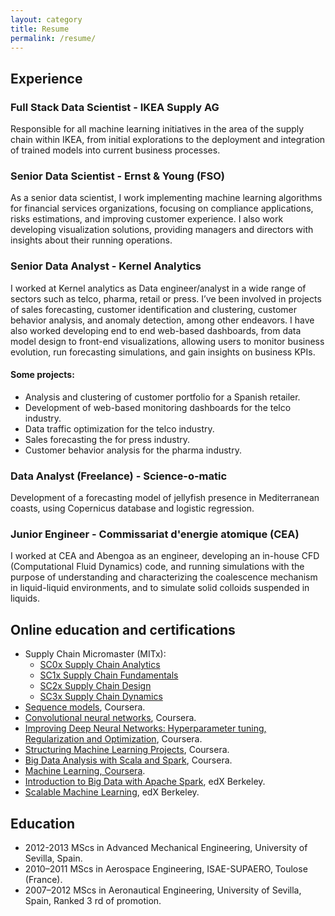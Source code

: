 ```yaml
---
layout: category
title: Resume
permalink: /resume/
---
```


## Experience

### Full Stack Data Scientist - IKEA Supply AG

Responsible for all machine learning initiatives in the area of the supply chain within IKEA,
from initial explorations to the deployment and integration of trained models into current
business processes.

### Senior Data Scientist - Ernst & Young (FSO)

As a senior data scientist, I work implementing machine learning algorithms for financial
services organizations, focusing on compliance applications, risks estimations, and improving
customer experience. I also work developing visualization solutions, providing managers and
directors with insights about their running operations.

### Senior Data Analyst - Kernel Analytics

I worked at Kernel analytics as Data engineer/analyst in a wide range of sectors such as
telco, pharma, retail or press. I’ve been involved in projects of sales forecasting, customer
identification and clustering, customer behavior analysis, and anomaly detection, among
other endeavors. I have also worked developing end to end web-based dashboards, from
data model design to front-end visualizations, allowing users to monitor business evolution,
run forecasting simulations, and gain insights on business KPIs.

#### Some projects:
- Analysis and clustering of customer portfolio for a Spanish retailer.
- Development of web-based monitoring dashboards for the telco industry.
- Data traffic optimization for the telco industry.
- Sales forecasting the for press industry.
- Customer behavior analysis for the pharma industry.

### Data Analyst (Freelance) - Science-o-matic
Development of a forecasting model of jellyfish presence in Mediterranean coasts, using
Copernicus database and logistic regression.

### Junior Engineer - Commissariat d'energie atomique (CEA)
I worked at CEA and Abengoa as an engineer, developing an in-house CFD (Computational
Fluid Dynamics) code, and running simulations with the purpose of understanding and
characterizing the coalescence mechanism in liquid-liquid environments, and to simulate
solid colloids suspended in liquids.

## Online education and certifications

* Supply Chain Micromaster (MITx):
    * [SC0x Supply Chain Analytics](https://courses.edx.org/certificates/abcf94410f844bd3afff7fee037bb0df)
    * [SC1x Supply Chain Fundamentals](https://courses.edx.org/certificates/913c8bcc76d74affacbb8f617c35f500)
    * [SC2x Supply Chain Design](https://courses.edx.org/certificates/2fe7e85e14a54f598d231c732bcc3ccb)
    * [SC3x Supply Chain Dynamics](https://courses.edx.org/certificates/bceca923c0cc4dfdbbf4423aba7e0809)
* [Sequence models](https://www.coursera.org/account/accomplishments/certificate/VRHEEHJ5J29W), Coursera.
* [Convolutional neural networks](https://www.coursera.org/account/accomplishments/certificate/89XZC9XTKMVC), Coursera.
* [Improving Deep Neural Networks: Hyperparameter tuning, Regularization and Optimization](https://www.coursera.org/account/accomplishments/certificate/GLTNXAVUTENE), Coursera.
* [Structuring Machine Learning Projects](https://www.coursera.org/account/accomplishments/certificate/JYQ2SWDUZ2VM), Coursera.
* [Big Data Analysis with Scala and Spark](https://www.coursera.org/account/accomplishments/certificate/Q7F8665TGK9M), Coursera.
* [Machine Learning, Coursera](https://www.coursera.org/account/accomplishments/certificate/MSNWMXXR6R7R).
* [Introduction to Big Data with Apache Spark](https://s3.amazonaws.com/verify.edx.org/downloads/1002a172b79248f2a41ecc68ed9f9900/Certificate.pdf), edX Berkeley.
* [Scalable Machine Learning](https://s3.amazonaws.com/verify.edx.org/downloads/18a4dd3ead784672a70edb4b07b66b7e/Certificate.pdf), edX Berkeley.

## Education

* 2012-2013 MScs in Advanced Mechanical Engineering, University of Sevilla, Spain.
* 2010–2011 MScs in Aerospace Engineering, ISAE-SUPAERO, Toulose (France).
* 2007–2012 MScs in Aeronautical Engineering, University of Sevilla, Spain, Ranked 3 rd of promotion.